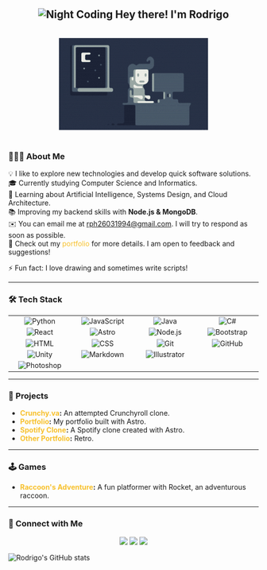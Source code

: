<h2 align="center">
  <img alt="Night Coding" src="./assets/Hand%20Wave.gif" width="40"/> Hey there! I'm Rodrigo
</h2>

<br>

<div align="center">
  <img alt="Night Coding" src="https://raw.githubusercontent.com/AVS1508/AVS1508/master/assets/Night-Coding.gif" width="300"/>
</div>

<br>

### 👨🏻‍💻 About Me

💡 I like to explore new technologies and develop quick software solutions.<br>
🎓 Currently studying Computer Science and Informatics.<br>
🌱 Learning about Artificial Intelligence, Systems Design, and Cloud Architecture.<br>
📚 Improving my backend skills with **Node.js & MongoDB**.<br>
✉️ You can email me at <a href="mailto:rph26031994@gmail.com" style="color:#f7c02b; text-decoration:none;">rph26031994@gmail.com</a>. I will try to respond as soon as possible.<br>
📄 Check out my <a href="https://rodrigoporfolio26.netlify.app" style="color:#f7c02b; text-decoration:none;">portfolio</a> for more details. I am open to feedback and suggestions!

⚡ Fun fact: I love drawing and sometimes write scripts!

---

### 🛠 Tech Stack

<table align="center">
  <tr>
    <td align="center" width="120px">
      <img src="https://img.shields.io/badge/-Python-05122A?style=flat&logo=python" alt="Python"/>
    </td>
    <td align="center" width="120px">
      <img src="https://img.shields.io/badge/-JavaScript-05122A?style=flat&logo=javascript" alt="JavaScript"/>
    </td>
    <td align="center" width="120px">
      <img src="https://img.shields.io/badge/-Java-05122A?style=flat&logo=java&logoColor=FFA518" alt="Java"/>
    </td>
    <td align="center" width="120px">
      <img src="https://img.shields.io/badge/-C%23-239120?style=flat&logo=c-sharp&logoColor=white" alt="C#"/>
    </td>
  </tr>
  <tr>
    <td align="center" width="120px">
      <img src="https://img.shields.io/badge/-React-05122A?style=flat&logo=react" alt="React"/>
    </td>
    <td align="center" width="120px">
      <img src="https://img.shields.io/badge/-Astro-05122A?style=flat&logo=astro" alt="Astro"/>
    </td>
    <td align="center" width="120px">
      <img src="https://img.shields.io/badge/-Node.js-05122A?style=flat&logo=node.js" alt="Node.js"/>
    </td>
    <td align="center" width="120px">
      <img src="https://img.shields.io/badge/-Bootstrap-05122A?style=flat&logo=bootstrap&logoColor=563D7C" alt="Bootstrap"/>
    </td>
  </tr>
  <tr>
    <td align="center" width="120px">
      <img src="https://img.shields.io/badge/-HTML-05122A?style=flat&logo=HTML5" alt="HTML"/>
    </td>
    <td align="center" width="120px">
      <img src="https://img.shields.io/badge/-CSS-05122A?style=flat&logo=CSS3&logoColor=1572B6" alt="CSS"/>
    </td>
    <td align="center" width="120px">
      <img src="https://img.shields.io/badge/-Git-05122A?style=flat&logo=git" alt="Git"/>
    </td>
    <td align="center" width="120px">
      <img src="https://img.shields.io/badge/-GitHub-05122A?style=flat&logo=github" alt="GitHub"/>
    </td>
  </tr>
  <tr>
    <td align="center" width="120px">
      <img src="https://img.shields.io/badge/-Unity-000000?style=flat&logo=unity&logoColor=white" alt="Unity"/>
    </td>
    <td align="center" width="120px">
      <img src="https://img.shields.io/badge/-Markdown-05122A?style=flat&logo=markdown" alt="Markdown"/>
    </td>
    <td align="center" width="120px">
      <img src="https://img.shields.io/badge/-Illustrator-05122A?style=flat&logo=adobe-illustrator" alt="Illustrator"/>
    </td>
  </tr>
  <tr>
    <td align="center" width="120px">
      <img src="https://img.shields.io/badge/-Photoshop-05122A?style=flat&logo=adobe-photoshop" alt="Photoshop"/>
    </td>
  </tr>
</table>

---

### 📂 Projects

- **<a href="https://animebebop.netlify.app" style="color:#f7c02b; text-decoration:none;">Crunchy.va</a>:** An attempted Crunchyroll clone.
- **<a href="https://rodrigoporfolio26.netlify.app" style="color:#f7c02b; text-decoration:none;">Portfolio</a>:** My portfolio built with Astro.
- **<a href="https://spotify26.netlify.app" style="color:#f7c02b; text-decoration:none;">Spotify Clone</a>:** A Spotify clone created with Astro.
- **<a href="https://pixelrodridev.netlify.app" style="color:#f7c02b; text-decoration:none;">Other Portfolio</a>:** Retro.

---

### 🕹 Games

- **<a href="https://github.com/rodridev-01/Raccoon-s-Adventure" style="color:#f7c02b; text-decoration:none;">Raccoon's Adventure</a>:** A fun platformer with Rocket, an adventurous raccoon.

---

### 🤝 Connect with Me

<p align="center">
  <a href="https://www.linkedin.com/in/rodrigo-pe%C3%B1a-0953762b1/"><img src="https://img.shields.io/badge/-LinkedIn-0077B5?style=flat&logo=Linkedin&logoColor=white"/></a>
  <a href="mailto:rph26031994@gmail.com"><img src="https://img.shields.io/badge/-Gmail-D14836?style=flat&logo=Gmail&logoColor=white"/></a>
  <a href="https://instagram.com/rodrigou.py"><img src="https://img.shields.io/badge/-Instagram-E4405F?style=flat&logo=Instagram&logoColor=white"/></a>
</p>

![Rodrigo's GitHub stats](https://github-readme-stats.vercel.app/api?username=rodridev-01&show_icons=true&theme=radical)



